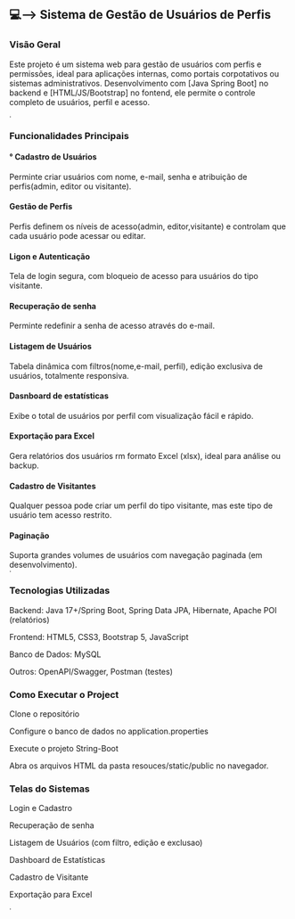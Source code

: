 <h2>💻--> Sistema de Gestão de Usuários de Perfis</h2>
<p>
  <h3>Visão Geral</h3>
Este projeto é um sistema web para gestão de usuários com perfis e permissões, ideal para aplicações
internas, como portais corpotativos ou sistemas administrativos. Desenvolvimento com [Java Spring Boot] no backend
e [HTML/JS/Bootstrap] no fontend, ele permite o controle completo de usuários, perfil e acesso.</p>
<img width="1768" height="5" alt="image" src="https://github.com/user-attachments/assets/3220957e-9fc0-498b-8fc0-94b95dd1e223" />
<h3>Funcionalidades Principais</h3>
<h4>° Cadastro de Usuários </h4>Perminte criar usuários com nome, e-mail, senha e atribuição de perfis(admin, editor ou visitante).
<h4>Gestão de Perfis</h4>Perfis definem os níveis de acesso(admin, editor,visitante) e controlam que cada usuário pode acessar ou editar.
<h4>Ligon e Autenticação </h4>Tela de login segura, com bloqueio de acesso para usuários do tipo visitante.
<h4>Recuperação de senha</h4>Perminte redefinir a senha de acesso através do e-mail.
<h4>Listagem de Usuários</h4>Tabela dinâmica com filtros(nome,e-mail, perfil), edição exclusiva de usuários, totalmente responsiva.
<h4>Dasnboard de estatísticas</h4>Exibe o total de usuários por perfil com visualização fácil e rápido.
<h4>Exportação para Excel</h4>Gera relatórios dos usuários rm formato Excel (xlsx), ideal para análise ou backup.
<h4>Cadastro de Visitantes</h4>Qualquer pessoa pode criar um perfil do tipo visitante, mas este tipo de usuário tem acesso restrito.
<h4>Paginação</h4>Suporta grandes volumes de usuários com navegação paginada (em desenvolvimento).
<img width="1768" height="5" alt="image" src="https://github.com/user-attachments/assets/3220957e-9fc0-498b-8fc0-94b95dd1e223" />
<h3>Tecnologias Utilizadas</h3>
<p>Backend: Java  17+/Spring Boot, Spring Data JPA, Hibernate, Apache POI (relatórios)</p>
<p>Frontend: HTML5, CSS3, Bootstrap 5, JavaScript</p>
<p>Banco de Dados: MySQL</p>
<p>Outros: OpenAPI/Swagger, Postman (testes)</p>
<h3>Como Executar o Project</h3>
<p>Clone o repositório</p>
<p>Configure o banco de dados no application.properties</p>
<p>Execute o projeto String-Boot</p>
<p>Abra os arquivos HTML da pasta resouces/static/public no navegador.</p>
<h3>Telas do Sistemas</h3>
<p>Login e Cadastro</p>
<p>Recuperação de senha</p>
<p>Listagem de Usuários (com filtro, edição e exclusao)</p>
<p>Dashboard de Estatísticas</p>
<p>Cadastro de Visitante</p>
<p>Exportação para Excel</p>
<img width="1768" height="5" alt="image" src="https://github.com/user-attachments/assets/3220957e-9fc0-498b-8fc0-94b95dd1e223" />

